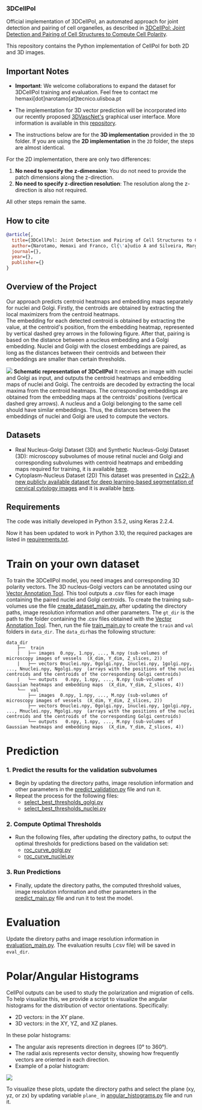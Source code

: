 ### 3DCellPol
Official implementation of 3DCellPol, an automated approach for joint detection and pairing of cell organelles, as described in [3DCellPol: Joint Detection and Pairing of Cell Structures to Compute Cell Polarity](https://papers.ssrn.com/sol3/papers.cfm?abstract_id=4947066).

This repository contains the Python implementation of CellPol for both 2D and 3D images.


## Important Notes

* **Important**: We welcome collaborations to expand the dataset for 3DCellPol training and evaluation. Feel free to contact me hemaxi[dot]narotamo[at]tecnico.ulisboa.pt

* The implementation for 3D vector prediction will be incorporated into our recently proposed [3DVascNet's](https://github.com/HemaxiN/3DVascNet/wiki) graphical user interface. More information is available in this [repository](https://github.com/HemaxiN/3DArtificialVision).
* The instructions below are for the **3D implementation** provided in the `3D` folder. If you are using the **2D implementation** in the `2D` folder, the steps are almost identical. 

For the 2D implementation, there are only two differences:
1. **No need to specify the z-dimension**: You do not need to provide the patch dimensions along the z-direction.
2. **No need to specify z-direction resolution**: The resolution along the z-direction is also not required.

All other steps remain the same.

## How to cite

```bibtex
@article{,
  title={3DCellPol: Joint Detection and Pairing of Cell Structures to Compute Cell Polarity},
  author={Narotamo, Hemaxi and Franco, Cl{\'a}udio A and Silveira, Margarida},
  journal={},
  year={},
  publisher={}
}
```

## Overview of the Project

Our approach predicts centroid heatmaps and embedding maps separately for nuclei and Golgi. Firstly, the centroids are obtained by extracting the local maximizers from the centroid heatmaps.  
The embedding for each detected centroid is obtained by extracting the value, at the centroid's position, from the embedding heatmap, represented by vertical dashed grey arrows in the following figure.
After that, pairing is based on the distance between a nucleus embedding and a Golgi embedding. Nuclei and Golgi with the closest embeddings are paired, as long as the distances between their centroids and between their embeddings are smaller than certain thresholds. 

![](https://github.com/HemaxiN/3DCellPol/blob/main/images/overview.jpg)
**Schematic representation of 3DCellPol** It receives an image with nuclei and Golgi as input, and outputs the centroid heatmaps and embedding maps of nuclei and Golgi. The centroids are decoded by extracting the local maxima from the centroid heatmaps. The corresponding embeddings are obtained from the embedding maps at the centroids' positions (vertical dashed grey arrows). A nucleus and a Golgi belonging to the same cell should have similar embeddings. Thus, the distances between the embeddings of nuclei and Golgi are used to compute the vectors.


## Datasets

* Real Nucleus-Golgi Dataset (3D) and Synthetic Nucleus-Golgi Dataset (3D): microscopy subvolumes of mouse retinal nuclei and Golgi and corresponding subvolumes with centroid heatmaps and embedding maps required for training, it is available [here](https://huggingface.co/datasets/Hemaxi/3DNGPol).
* Cytoplasm-Nucleus Dataset (2D)
  This dataset was presented in [Cx22: A new publicly available dataset for deep learning-based segmentation of cervical cytology images](https://www.sciencedirect.com/science/article/pii/S0010482522009027) and it is available [here](https://github.com/LGQ330/Cx22).

## Requirements

The code was initially developed in Python 3.5.2, using Keras 2.2.4. 

Now it has been updated to work in Python 3.10, the required packages are listed in [requirements.txt](https://github.com/HemaxiN/3DCellPol/blob/main/requirements.txt).

# Train on your own dataset

To train the 3DCellPol model, you need images and corresponding 3D polarity vectors.
The 3D nucleus-Golgi vectors can be annotated using our [Vector Annotation Tool](https://github.com/HemaxiN/VectorAnnotationTool). This tool outputs a .csv files for each image containing the paired nuclei and Golgi centroids. 
To create the training sub-volumes use the file [create_dataset_main.py](https://github.com/HemaxiN/3DCellPol/blob/main/3D/create_dataset_main.py), after updating the directory paths, image resolution information and other parameters. The `gt_dir` is the path to the folder containing the .csv files obtained with the [Vector Annotation Tool](https://github.com/HemaxiN/VectorAnnotationTool).
Then, run the file [train_main.py](https://github.com/HemaxiN/3DCellPol/blob/main/3D/train_main.py) to create the ```train``` and ```val``` folders in ```data_dir```. The ```data_dir```has the following structure: 

```
data_dir
    ├──  train
    |   ├── images  0.npy, 1.npy, ..., N.npy (sub-volumes of microscopy images of vessels  (X_dim, Y_dim, Z_slices, 2))
    |   ├── vectors 0nuclei.npy, 0golgi.npy, 1nuclei.npy, 1golgi.npy, ..., Nnuclei.npy, Ngolgi.npy  (arrays with the positions of the nuclei centroids and the centroids of the corresponding Golgi centroids)
    |   └── outputs   0.npy, 1.npy, ..., N.npy (sub-volumes of Gaussian heatmaps and embedding maps  (X_dim, Y_dim, Z_slices, 4))
    └──  val
        ├── images  0.npy, 1.npy, ..., M.npy (sub-volumes of microscopy images of vessels  (X_dim, Y_dim, Z_slices, 2))
        ├── vectors 0nuclei.npy, 0golgi.npy, 1nuclei.npy, 1golgi.npy, ..., Mnuclei.npy, Mgolgi.npy  (arrays with the positions of the nuclei centroids and the centroids of the corresponding Golgi centroids)
        └── outputs   0.npy, 1.npy, ..., M.npy (sub-volumes of Gaussian heatmaps and embedding maps  (X_dim, Y_dim, Z_slices, 4))
```

# Prediction

### 1. Predict the results for the validation subvolumes
- Begin by updating the directory paths, image resolution information and other parameters in the [predict_validation.py](https://github.com/HemaxiN/3DCellPol/blob/main/3D/optimization/predict_validation.py) file and run it.  
- Repeat the process for the following files:
  - [select_best_thresholds_golgi.py](https://github.com/HemaxiN/3DCellPol/blob/main/3D/optimization/select_best_thresholds_golgi.py)
  - [select_best_thresholds_nuclei.py](https://github.com/HemaxiN/3DCellPol/blob/main/3D/optimization/select_best_thresholds_nuclei.py)

### 2. Compute Optimal Thresholds
- Run the following files, after updating the directory paths, to output the optimal thresholds for predictions based on the validation set:
  - [roc_curve_golgi.py](https://github.com/HemaxiN/3DCellPol/blob/main/3D/optimization/roc_curve_golgi.py)
  - [roc_curve_nuclei.py](https://github.com/HemaxiN/3DCellPol/blob/main/3D/optimization/roc_curve_nuclei.py)

### 3. Run Predictions
- Finally, update the directory paths, the computed threshold values, image resolution information and other parameters in the [predict_main.py](https://github.com/HemaxiN/3DCellPol/blob/main/3D/predict_main.py) file and run it to test the model.

# Evaluation

Update the diretory paths and image resolution information in [evaluation_main.py](https://github.com/HemaxiN/3DCellPol/blob/main/3D/evaluation_main.py). The evaluation results (.csv file) will be saved in `eval_dir`.

# Polar/Angular Histograms

CellPol outputs can be used to study the polarization and migration of cells. To help visualize this, we provide a script to visualize the angular histograms for the distribution of vector orientations. Specifically:

- 2D vectors: in the XY plane.
- 3D vectors: in the XY, YZ, and XZ planes.

In these polar histograms:

- The angular axis represents direction in degrees (0° to 360°).
- The radial axis represents vector density, showing how frequently vectors are oriented in each direction.
- Example of a polar histogram:

![](https://github.com/HemaxiN/3DCellPol/blob/main/images/polar_histogram_example.png)

To visualize these plots, update the directory paths and select the plane (xy, yz, or zx) by updating variable `plane_` in [angular_histograms.py](https://github.com/HemaxiN/3DCellPol/blob/main/3D/angular_histograms.py) file and run it.
